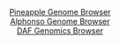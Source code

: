 <div id="Pineapple_Genome_Browser" align="center">
  <a href="https://igv.org/app/?sessionURL=blob:zZJfb5swFMW_i6VOm0TAhgQCUjWlbUqztltbRtI_qpABQ7yCTWwDTaJ893nVpr10UvOwaZIf7Ktr33OOf1vQESEpZyAAtolGJkLAAHLJ.wjXTUU.45pIEBS4ksQAghREEJYREGxBgaXC8c2FvrlUqpGBZVHVDGrMSm5Kx8Q13nCGe2lmvLaOeVXhlAusuJDWkcAdt2jZDXqS4qYx9WzHHFk5VtjCVbPkTHKrIaxMev1e8quUlITxmiR1Wyn6IiDRerTG3Czwx8kimmQZkfKcrGf54eR8Npk70_g.dI_v4y9ni9hdvItoybBqBTn89qnLvTyesfR5NRurO8b6.XDtPa3urg.ck3fT54YKIg.Rh8aO64.dsQ6Gspw8_0.e9aJ7.l6Pzo4O7NPL2yu0ubhu4zTK59FT1B6dl6f9q859sDNAxbNWkwCypfACBA0HusbIdgc_tmhsQOjrfASnIHh4NIASOHvS7Q9boNaN5gVIsmpf0DEAFzkRIBj4EHrI9.3R0BtC30c7YwtaUf29cE_jG9.D9sS23aSgldIw54lkjTQxY2aXFWa52TNNqBpnOrOLq6i.xeHmqkJf.zOhVty7.0OWBtCjXz5QG32Lon_C3VuEmCrdG7ZwisZhNIcnbruG9mU1qlExW4ZhePlaPEOoze4XTcFFjZXu1xV9_ElbhwXFTOlCRyVNaUXVeqFT5D0IkO1oaEHGK64pBKJM30MDGmgEP_yG09k97r4D">Pineapple Genome Browser</a>
</div>
<div id="Alphonso_Genome_Browser" align="center">
  <a href="https://igv.org/app/?sessionURL=blob:zZJRb9owFIX_iyWqTQqJnQAhkaopMLpRWgpEjJaqikxwgsGxU9sBCuK_z6s27aWTysOmSbZkX9m.5xx_R7AlUlHBQQhcGzVthIAF1ErsYlyUjAxxQRQIM8wUsYAkGZGEpwSER5BhpfF0cmNurrQuVeg4VJf1AvNc2MqzcYEPguOdslNROF3BGF4IibWQyulIvBUOzbf1HVngsrRNb89uOkussYNZuRJcCackPE925r3kVynJCRcFSYqKafoqIDF6jMalneFP0SyO0pQoNSAv_eVlNOhH37zedP6l1Z1P777Opq3ZRUxzjnUlyeVIdEZx77oYryfNft4f9mru1XBUczvtGw9NRM37fNHbl1QSdYl81PZaQduDJhzKl2T_P_k2g57pfbiJRlU8bjxsjN_76J7fVYO2WZZmFiMZTd90j8DJAkyklSECpCvphwhaHmxZTbdV_7FEbQvCwGQkBQXh45MFtMTpxhx_PAL9UhpugCLP1StCFhBySSQI6wGEPgoCt9nwGzAI0Mk6gkqyvxfw1XQS.NCNXLeVZJRpA_UyUbxUNubc3qaZnR_OTPSQ3q5SEvluvzvvZWLQ2PSfrzXvbsYPf8jSAqb16ycao.9R9E_Ye48QWy_OBc67ZbP7A1unay.uuvvYncR.DINizMZvxuMas.dFkwlZYG3Om4rZ_qRtiyXFXJvCliq6oIzql5lJUexAiFzPQAtSwYShEMh88QFa0EJN.PE3nN7p6fQd">Alphonso Genome Browser</a>
</div>


<div id="DAF_Genomics_Browser" align="center">
  <a href="https://igv.org/app/?sessionURL=blob:tZFra9swFIb_i6D9ZDuW7dixIQxva9qSkbIENySlhBP72FZrW54kN8lC_ntVr2OwC2PQgSQkzuV9dZ4jeUIhGW9IRByLDi1KiUFkyXcLqNsKZ1CjJFEOlUSDCMxRYJMiiY4kB6kgmX_SlaVSrYwGgwxys8CG1yyVlnQtaE3JO1WiTjUdC2r4yhvYSSvltU5WMICqLXkj.QDSFKU07UGLTbHZgT6.xzZ9S9zUXaVYr7rRJrSxzMpBu2VNhvu_GPkPynqxd_FyEff1UzxcZ.N4eh3fuhfJ.tL_sE5urpaJvzxfsKIB1Qkcv5_NlXc1Yo_tmTOZZcvD7WJUhKt0demy4sz9eH6xb5lAOaYBHbl.GNpDcjJIxdNOQyBpKWhEPSNwRobjeebr1R36egqCMxLd3RtECUgfdfrdkahDq1ERiV.6nppBuMhQkMgMbTugYegMvcCzw5CejCPpRPXGLCfJPAxsJ3Yc39pCrfVzVvUD1EK_Bt8K5E.d9f5XUJm9DtyHz9NgGm73SRXfTFYPwXZ7oDv7t5heAPzxWzkXNSgd.vZ8hQKVVquxUT.ouKf70zM-">DAF Genomics Browser</a>
</div>
